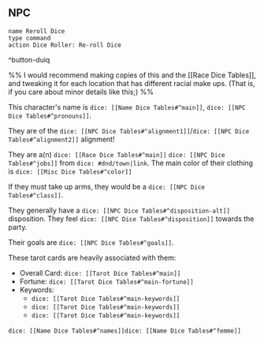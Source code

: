 ## NPC
```button
name Reroll Dice
type command
action Dice Roller: Re-roll Dice
```
^button-duiq

%%
I would recommend making copies of this and the [[Race Dice Tables]], and tweaking it for each location that has different racial make ups. (That is, if you care about minor details like this;)
%%

This  character's name is `dice: [[Name Dice Tables#^main]]`, `dice: [[NPC Dice Tables#^pronouns]]`. 

They are of the `dice: [[NPC Dice Tables#^alignment1]]`/`dice: [[NPC Dice Tables#^alignment2]]`  alignment!

They are a(n) `dice: [[Race Dice Tables#^main]]`  `dice: [[NPC Dice Tables#^jobs]]` from `dice: #dnd/town|link`. The main color of their clothing is `dice: [[Misc Dice Tables#^color]]`

If they must take up arms, they would be a `dice: [[NPC Dice Tables#^class]]`.

They generally have a `dice: [[NPC Dice Tables#^disposition-alt]]` disposition. They feel `dice: [[NPC Dice Tables#^disposition]]` towards the party.

Their goals are `dice: [[NPC Dice Tables#^goals]]`.

These tarot cards are heavily associated with them: 
- Overall Card: `dice: [[Tarot Dice Tables#^main]]`
- Fortune: `dice: [[Tarot Dice Tables#^main-fortune]]`
- Keywords:
	- `dice: [[Tarot Dice Tables#^main-keywords]]`
	- `dice: [[Tarot Dice Tables#^main-keywords]]`
	- `dice: [[Tarot Dice Tables#^main-keywords]]`


`dice: [[Name Dice Tables#^names]]`&#8203;`dice: [[Name Dice Tables#^femme]]`